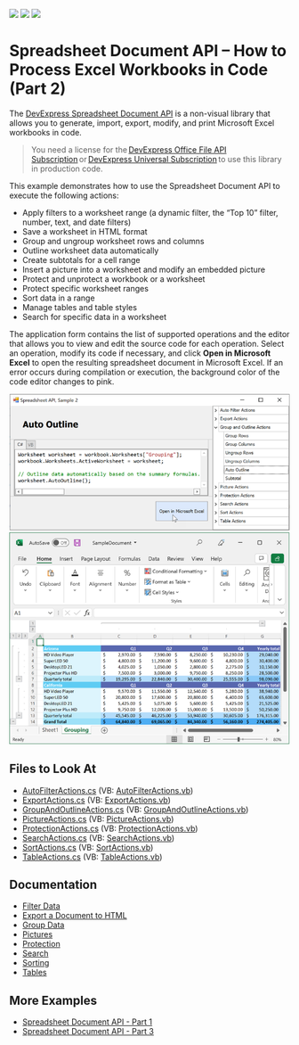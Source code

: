 <!-- default badges list -->
![](https://img.shields.io/endpoint?url=https://codecentral.devexpress.com/api/v1/VersionRange/128613167/19.2.2%2B)
[![](https://img.shields.io/badge/Open_in_DevExpress_Support_Center-FF7200?style=flat-square&logo=DevExpress&logoColor=white)](https://supportcenter.devexpress.com/ticket/details/T217615)
[![](https://img.shields.io/badge/📖_How_to_use_DevExpress_Examples-e9f6fc?style=flat-square)](https://docs.devexpress.com/GeneralInformation/403183)
<!-- default badges end -->
# Spreadsheet Document API – How to Process Excel Workbooks in Code (Part 2)

The [DevExpress Spreadsheet Document API](https://docs.devexpress.com/OfficeFileAPI/14912/spreadsheet-document-api) is a non-visual library that allows you to generate, import, export, modify, and print Microsoft Excel workbooks in code. 

> You need a license for the [DevExpress Office File API Subscription](https://www.devexpress.com/products/net/office-file-api/) or [DevExpress Universal Subscription](https://www.devexpress.com/subscriptions/universal.xml) to use this library in production code. 

This example demonstrates how to use the Spreadsheet Document API to execute the following actions:

-	Apply filters to a worksheet range (a dynamic filter, the “Top 10” filter, number, text, and date filters) 
-	Save a worksheet in HTML format
-	Group and ungroup worksheet rows and columns
-	Outline worksheet data automatically
-	Create subtotals for a cell range
-	Insert a picture into a worksheet and modify an embedded picture
-	Protect and unprotect a workbook or a worksheet
-	Protect specific worksheet ranges
-	Sort data in a range
-	Manage tables and table styles
-	Search for specific data in a worksheet

The application form contains the list of supported operations and the editor that allows you to view and edit the source code for each operation. Select an operation, modify its code if necessary, and click **Open in Microsoft Excel** to open the resulting spreadsheet document in Microsoft Excel.
If an error occurs during compilation or execution, the background color of the code editor changes to pink.

![Spreadsheet Document API - List of Supported Operations](./images/spreadsheet-document-api-part-2.png)

<!-- default file list -->
## Files to Look At

- [AutoFilterActions.cs](./CS/SpreadsheetDocServerAPIPart2/CodeExamples/AutoFilterActions.cs) (VB: [AutoFilterActions.vb](./VB/SpreadsheetDocServerAPIPart2/CodeExamples/AutoFilterActions.vb))
- [ExportActions.cs](./CS/SpreadsheetDocServerAPIPart2/CodeExamples/ExportActions.cs) (VB: [ExportActions.vb](./VB/SpreadsheetDocServerAPIPart2/CodeExamples/ExportActions.vb))
- [GroupAndOutlineActions.cs](./CS/SpreadsheetDocServerAPIPart2/CodeExamples/GroupAndOutlineActions.cs) (VB: [GroupAndOutlineActions.vb](./VB/SpreadsheetDocServerAPIPart2/CodeExamples/GroupAndOutlineActions.vb))
- [PictureActions.cs](./CS/SpreadsheetDocServerAPIPart2/CodeExamples/PictureActions.cs) (VB: [PictureActions.vb](./VB/SpreadsheetDocServerAPIPart2/CodeExamples/PictureActions.vb))
- [ProtectionActions.cs](./CS/SpreadsheetDocServerAPIPart2/CodeExamples/ProtectionActions.cs) (VB: [ProtectionActions.vb](./VB/SpreadsheetDocServerAPIPart2/CodeExamples/ProtectionActions.vb))
- [SearchActions.cs](./CS/SpreadsheetDocServerAPIPart2/CodeExamples/SearchActions.cs) (VB: [SearchActions.vb](./VB/SpreadsheetDocServerAPIPart2/CodeExamples/SearchActions.vb))
- [SortActions.cs](./CS/SpreadsheetDocServerAPIPart2/CodeExamples/SortActions.cs) (VB: [SortActions.vb](./VB/SpreadsheetDocServerAPIPart2/CodeExamples/SortActions.vb))
- [TableActions.cs](./CS/SpreadsheetDocServerAPIPart2/CodeExamples/TableActions.cs) (VB: [TableActions.vb](./VB/SpreadsheetDocServerAPIPart2/CodeExamples/TableActions.vb))

<!-- default file list end -->

## Documentation

-	[Filter Data](https://docs.devexpress.com/OfficeFileAPI/113729/spreadsheet-document-api/examples/filtering)
-	[Export a Document to HTML](https://docs.devexpress.com/OfficeFileAPI/113724/spreadsheet-document-api/examples/workbooks/how-to-export-a-document-to-html)
-	[Group Data](https://docs.devexpress.com/OfficeFileAPI/113730/spreadsheet-document-api/examples/grouping)
-	[Pictures](https://docs.devexpress.com/OfficeFileAPI/113733/spreadsheet-document-api/examples/pictures)
-	[Protection](https://docs.devexpress.com/OfficeFileAPI/113734/spreadsheet-document-api/examples/protection)
-	[Search](https://docs.devexpress.com/OfficeFileAPI/113731/spreadsheet-document-api/examples/search)
-	[Sorting](https://docs.devexpress.com/OfficeFileAPI/113728/spreadsheet-document-api/examples/sorting)
-	[Tables](https://docs.devexpress.com/OfficeFileAPI/403308/spreadsheet-document-api/spreadsheet-tables)

## More Examples

- [Spreadsheet Document API - Part 1](https://github.com/DevExpress-Examples/spreadsheet-document-api-examples-part1)
- [Spreadsheet Document API - Part 3](https://github.com/DevExpress-Examples/spreadsheet-document-api-part-3)
